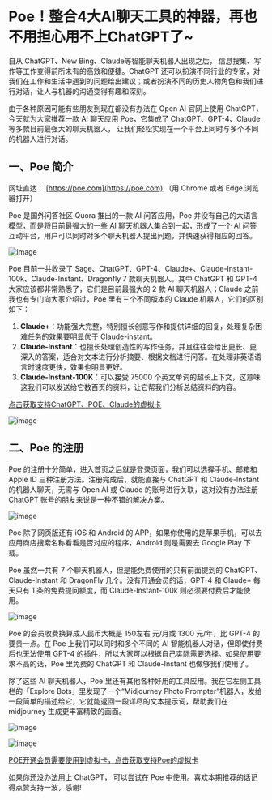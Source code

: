 # Poe！整合4大AI聊天工具的神器，再也不用担心用不上ChatGPT了~

自从 ChatGPT、New Bing、Claude等智能聊天机器人出现之后， 信息搜集、写作等工作变得前所未有的高效和便捷。ChatGPT 还可以扮演不同行业的专家，对我们在工作和生活中遇到的问题给出建议；或者扮演不同的历史人物角色和我们进行对话，让人与机器的沟通变得有趣和深刻。

由于各种原因可能有些朋友到现在都没有办法在 Open AI 官网上使用 ChatGPT，今天就为大家推荐一款 AI 聊天应用 Poe，它集成了 ChatGPT、GPT-4、Claude 等多款目前最强大的聊天机器人， 让我们轻松实现在一个平台上同时与多个不同的机器人进行对话。

## 一、Poe 简介

网址直达： [https://poe.com](https://poe.com) （用 Chrome 或者 Edge 浏览器打开）

Poe 是国外问答社区 Quora 推出的一款 AI 问答应用，Poe 并没有自己的大语言模型，而是将目前最强大的一些 AI 聊天机器人集合到一起，形成了一个 AI 问答互动平台，用户可以同时对多个聊天机器人提出问题，并快速获得相应的回答。

![image](https://github.com/pswillow111/Poe/assets/169963434/92335d48-39f5-4a1d-a90b-3220ef64b32a)

Poe 目前一共收录了 Sage、ChatGPT、GPT-4、Claude+、Claude-Instant-100k、Claude-Instant、Dragonfly 7 款聊天机器人。其中 ChatGPT 和 GPT-4 大家应该都非常熟悉了，它们是目前最强大的 2 款 AI 聊天机器人；Claude 之前我也有专门向大家介绍过，Poe 里有三个不同版本的 Claude 机器人，它们的区别如下：

1. **Claude+**：功能强大完整，特别擅长创意写作和提供详细的回复，处理复杂困难任务的效果要明显优于 Claude-instant。
2. **Claude-Instant**：也擅长处理创造性的写作任务，并且往往会给出更长、更深入的答案，适合对文本进行分析摘要、根据文档进行问答。在处理非英语语言时速度更快，效果也明显更好。
3. **Claude-Instant-100K**：可以接受 75000 个英文单词的超长上下文，这意味这我们可以发送给它数百页的资料，让它帮我们分析总结资料的内容。

[点击获取支持ChatGPT、POE、Claude的虚拟卡](https://gpt.fomepay.com/#/pages/login/index?d=Q3DD80)

![image](https://github.com/pswillow111/Poe/assets/169963434/11316b18-93cb-4b43-bc3e-bfcecb126ece)

## 二、Poe 的注册

Poe 的注册十分简单，进入首页之后就是登录页面，我们可以选择手机、邮箱和 Apple ID 三种注册方法。注册完成后，就能直接与 ChatGPT 和 Claude-Instant 的机器人聊天，无需与 Open AI 或 Claude 的账号进行关联，这对没有办法注册 ChatGPT 账号的朋友来说是一种不错的解决方案。

![image](https://github.com/pswillow111/Poe/assets/169963434/d676198a-08a0-4a4e-9ef9-a598303c6ec2)

Poe 除了网页版还有 iOS 和 Android 的 APP，如果你使用的是苹果手机，可以去应用商店搜索名称看看是否对应的程序，Android 则是需要去 Google Play 下载。

Poe 虽然一共有 7 个聊天机器人，但是能免费使用的只有前面提到的 ChatGPT、Claude-Instant 和 DragonFly 几个。没有开通会员的话，GPT-4 和 Claude+ 每天只有 1 条的免费提问额度，而 Claude-Instant-100k 则必须要付费后才能使用。

![image](https://github.com/pswillow111/Poe/assets/169963434/304b7981-0877-4843-b00b-69793c899626)

Poe 的会员收费换算成人民币大概是 150左右 元/月或 1300 元/年，比 GPT-4 的要贵一点。在 Poe 上我们可以同时和多个不同的 AI 智能机器人对话，但即使付费后也无法使用 GPT-4 的插件，所以大家可以根据自己实际需要选择。如果使用要求不高的话，Poe 里免费的 ChatGPT 和 Claude-Instant 也做够我们使用了。

除了这些 AI 聊天机器人，Poe 里还有其他各种好用的工具应用。我在它左侧工具栏的「Explore Bots」里发现了一个“Midjourney Photo Prompter”机器人，发给一段简单的描述给它，它就能返回一段详尽的文本提示词，帮助我们在 midjourney 生成更丰富精致的画面。

![image](https://github.com/pswillow111/Poe/assets/169963434/5020f66e-4481-4cc3-ba10-6a9c8eeb4570)

![image](https://github.com/pswillow111/Poe/assets/169963434/bbfeae2b-70d7-43b4-b8e0-5a7a50e71146)

[POE开通会员需要使用到虚拟卡，点击获取支持Poe的虚拟卡](https://gpt.fomepay.com/#/pages/login/index?d=Q3DD80)

如果你还没办法用上 ChatGPT， 可以尝试在 Poe 中使用。喜欢本期推荐的话记得点赞支持一波，感谢!

